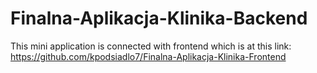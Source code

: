 # Finalna-Aplikacja-Klinika-Backend

This mini application is connected with frontend which is at this link: https://github.com/kpodsiadlo7/Finalna-Aplikacja-Klinika-Frontend
